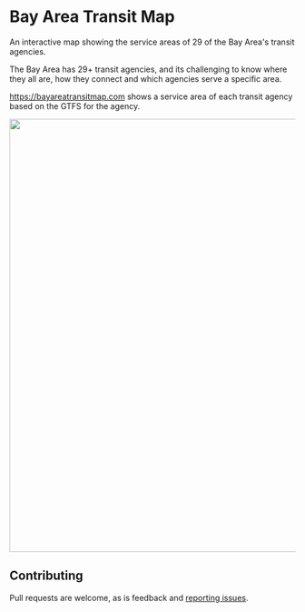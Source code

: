 # Bay Area Transit Map

An interactive map showing the service areas of 29 of the Bay Area's transit agencies.

The Bay Area has 29+ transit agencies, and its challenging to know where they all are, how they connect and which agencies serve a specific area.

https://bayareatransitmap.com shows a service area of each transit agency based on the GTFS for the agency.

<a href="https://bayareatransitmap.com"><img width="762" src="https://user-images.githubusercontent.com/96217/101236818-740b7d80-3691-11eb-94ca-5b4d76bbcf47.png"></a>

## Contributing

Pull requests are welcome, as is feedback and [reporting issues](https://github.com/blinktaginc/bayareatransitmap/issues).

